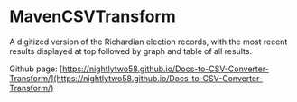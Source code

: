 ﻿# MavenCSVTransform
A digitized version of the Richardian election records, with the most recent results displayed at top followed by graph and table of all results.

Github page: [https://nightlytwo58.github.io/Docs-to-CSV-Converter-Transform/](https://nightlytwo58.github.io/Docs-to-CSV-Converter-Transform/)
